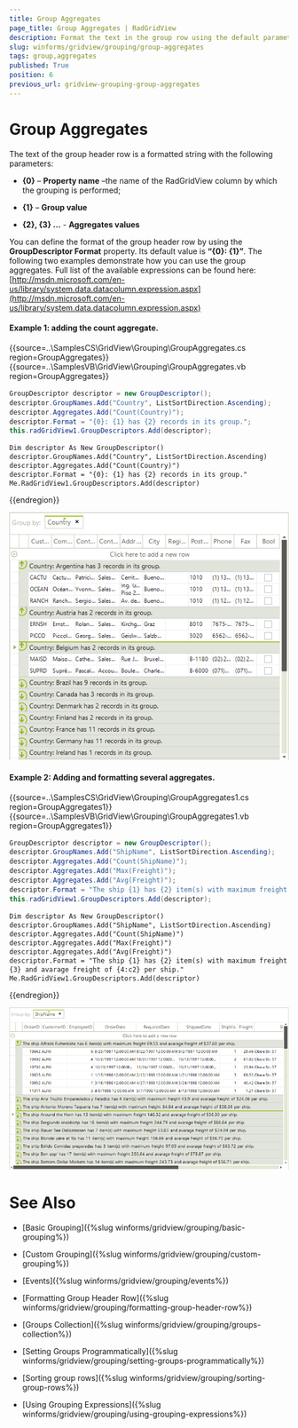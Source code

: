 ```yaml
---
title: Group Aggregates
page_title: Group Aggregates | RadGridView
description: Format the text in the group row using the default parameters.
slug: winforms/gridview/grouping/group-aggregates
tags: group,aggregates
published: True
position: 6
previous_url: gridview-grouping-group-aggregates
---
```


# Group Aggregates

The text of the group header row is a formatted string with the following parameters:

* __{0}__ – __Property name__ –the name of the RadGridView column by which the grouping is performed;

* __{1}__ – __Group value__

* __{2}, {3} …__ - __Aggregates values__

You can define the format of the group header row by using the __GroupDescriptor Format__ property. Its default value is __“{0}: {1}”__. The following two examples demonstrate how you can use the group aggregates. Full list of the available expressions can be found here:[http://msdn.microsoft.com/en-us/library/system.data.datacolumn.expression.aspx](http://msdn.microsoft.com/en-us/library/system.data.datacolumn.expression.aspx)

#### Example 1: adding the count aggregate.

{{source=..\SamplesCS\GridView\Grouping\GroupAggregates.cs region=GroupAggregates}} 
{{source=..\SamplesVB\GridView\Grouping\GroupAggregates.vb region=GroupAggregates}} 

````C#
GroupDescriptor descriptor = new GroupDescriptor();
descriptor.GroupNames.Add("Country", ListSortDirection.Ascending);
descriptor.Aggregates.Add("Count(Country)");
descriptor.Format = "{0}: {1} has {2} records in its group.";
this.radGridView1.GroupDescriptors.Add(descriptor);

````
````VB.NET
Dim descriptor As New GroupDescriptor()
descriptor.GroupNames.Add("Country", ListSortDirection.Ascending)
descriptor.Aggregates.Add("Count(Country)")
descriptor.Format = "{0}: {1} has {2} records in its group."
Me.RadGridView1.GroupDescriptors.Add(descriptor)

````

{{endregion}} 

![gridview-group-aggregates 001](images/gridview-group-aggregates001.png)


#### Example 2: Adding and formatting several aggregates.
 
{{source=..\SamplesCS\GridView\Grouping\GroupAggregates1.cs region=GroupAggregates1}} 
{{source=..\SamplesVB\GridView\Grouping\GroupAggregates1.vb region=GroupAggregates1}} 

````C#
GroupDescriptor descriptor = new GroupDescriptor();
descriptor.GroupNames.Add("ShipName", ListSortDirection.Ascending);
descriptor.Aggregates.Add("Count(ShipName)");
descriptor.Aggregates.Add("Max(Freight)");
descriptor.Aggregates.Add("Avg(Freight)");
descriptor.Format = "The ship {1} has {2} item(s) with maximum freight {3} and avarage freight of {4:c2} per ship.";
this.radGridView1.GroupDescriptors.Add(descriptor);

````
````VB.NET
Dim descriptor As New GroupDescriptor()
descriptor.GroupNames.Add("ShipName", ListSortDirection.Ascending)
descriptor.Aggregates.Add("Count(ShipName)")
descriptor.Aggregates.Add("Max(Freight)")
descriptor.Aggregates.Add("Avg(Freight)")
descriptor.Format = "The ship {1} has {2} item(s) with maximum freight {3} and avarage freight of {4:c2} per ship."
Me.RadGridView1.GroupDescriptors.Add(descriptor)

````

{{endregion}} 


![gridview-group-aggregates 002](images/gridview-group-aggregates002.png)
# See Also
* [Basic Grouping]({%slug winforms/gridview/grouping/basic-grouping%})

* [Custom Grouping]({%slug winforms/gridview/grouping/custom-grouping%})

* [Events]({%slug winforms/gridview/grouping/events%})

* [Formatting Group Header Row]({%slug winforms/gridview/grouping/formatting-group-header-row%})

* [Groups Collection]({%slug winforms/gridview/grouping/groups-collection%})

* [Setting Groups Programmatically]({%slug winforms/gridview/grouping/setting-groups-programmatically%})

* [Sorting group rows]({%slug winforms/gridview/grouping/sorting-group-rows%})

* [Using Grouping Expressions]({%slug winforms/gridview/grouping/using-grouping-expressions%})

